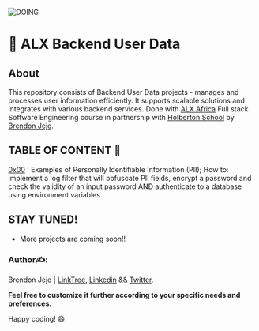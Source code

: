 ![DOING](https://private-user-images.githubusercontent.com/125453474/302952835-a9c38230-7d04-4b44-a830-686dc22c7b61.png?jwt=eyJhbGciOiJIUzI1NiIsInR5cCI6IkpXVCJ9.eyJpc3MiOiJnaXRodWIuY29tIiwiYXVkIjoicmF3LmdpdGh1YnVzZXJjb250ZW50LmNvbSIsImtleSI6ImtleTUiLCJleHAiOjE3MjEyOTQzMTEsIm5iZiI6MTcyMTI5NDAxMSwicGF0aCI6Ii8xMjU0NTM0NzQvMzAyOTUyODM1LWE5YzM4MjMwLTdkMDQtNGI0NC1hODMwLTY4NmRjMjJjN2I2MS5wbmc_WC1BbXotQWxnb3JpdGhtPUFXUzQtSE1BQy1TSEEyNTYmWC1BbXotQ3JlZGVudGlhbD1BS0lBVkNPRFlMU0E1M1BRSzRaQSUyRjIwMjQwNzE4JTJGdXMtZWFzdC0xJTJGczMlMkZhd3M0X3JlcXVlc3QmWC1BbXotRGF0ZT0yMDI0MDcxOFQwOTEzMzFaJlgtQW16LUV4cGlyZXM9MzAwJlgtQW16LVNpZ25hdHVyZT04MTYzM2MxNmI2NjEyMzM1MWM4MDk5NGU2MGE1N2I5YzI5YWFhOGQ4OGRhMTgxNGQxZTljNGM5MTY1MWM4NGUyJlgtQW16LVNpZ25lZEhlYWRlcnM9aG9zdCZhY3Rvcl9pZD0wJmtleV9pZD0wJnJlcG9faWQ9MCJ9.nVq6Ftntj1tzUrnN7NC40s3wwp3v8Xz5aq41oEWbszk)

# 📁 ALX Backend User Data

## About

This repository consists of Backend User Data projects -  manages and processes user information efficiently. It supports scalable solutions and integrates with various backend services. Done with [ALX Africa](https://www.alxafrica.com/) Full stack Software Engineering course in partnership with [Holberton School](https://www.holbertonschool.com/) by [Brendon Jeje](https://x.com/brendon4545).


## TABLE OF CONTENT 📖

[0x00](https://github.com/Brendon45/alx-backend-user-data/tree/ed7a7b22888ae3ca838017e0452a112a79e0fab2/0x00-personal_data) : Examples of Personally Identifiable Information (PII); How to: implement a log filter that will obfuscate PII fields, encrypt a password and check the validity of an input password AND authenticate to a database using environment variables

## STAY TUNED!

- More projects are coming soon!!

### Author✍️:

Brendon Jeje | [LinkTree](https://linktr.ee/brendonjeje), [Linkedin](https://www.linkedin.com/in/brendonjeje/) && [Twitter](https://twitter.com/brendon4545).

__Feel free to customize it further according to your specific needs and preferences.__

Happy coding! 😄
